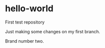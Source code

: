 # hello-world
First test repository

Just making some changes on my first branch.

Brand number two.
